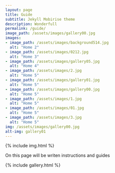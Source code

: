 ```yaml
---
layout: page
title: Guide
subtitle: Jekyll Mobirise theme
description: Wonderfull
permalink: /guide/
image_path: /assets/images/gallery00.jpg
images:
- image_path: /assets/images/background514.jpg
  alt: "Home 2"
- image_path: /assets/images/0212.jpg
  alt: "Home 3"
- image_path: /assets/images/gallery05.jpg
  alt: "Home 4"
- image_path: /assets/images/2.jpg
  alt: "Home 5"
- image_path: /assets/images/gallery01.jpg
  alt: "Home 5"
- image_path: /assets/images/gallery00.jpg
  alt: "Home 5"
- image_path: /assets/images/1.jpg
  alt: "Home 5"
- image_path: /assets/images/01.jpg
  alt: "Home 5"
- image_path: /assets/images/3.jpg
  alt: "Home 5"
img: /assets/images/gallery00.jpg
alt-img: gallery01
---
```



{% include img.html %}


On this page will be writen instructions and guides


{% include gallery.html %}